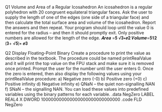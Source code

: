 Q1 Volume and Area of a Regular Icosahedron
An icosahedron is a regular polyhedron with 20 congruent equilateral triangular faces. Ask the user to supply the length of one of the edges (one side of a triangular face) and then calculate the total surface area and volume of the icosahedron. Report the answers and then repeat. Your program should loop until the value 0 is entered for the radius – and then it should promptly exit. Only positive numbers are allowed for the length of the edge.
𝑨𝒓𝒆𝒂 =𝟓 √𝟑∗𝒆𝟐
𝑽𝒐𝒍𝒖𝒎𝒆=𝟓𝟏𝟐 (𝟑+ √𝟓)∗ 𝒆𝟑

Q2 Display Floating-Point Binary
Create a procedure to print the value as described in the textbook. The procedure could be named printRealValue and it will print the top value on the FPU stack and make sure it is removed once printed.
Prompt the user for the number until the user enters 0. Once the zero is entered, then also display the following values using your printRealValue procedure:
a) Negative zero (-0)
b) Positive zero (+0)
c) Positive infinity
d) Negative infinity
e) QNaN – the quiet non-signalling NAN
f) SNaN – the signalling NAN.
You can load these values into predefined variables using the binary patterns for each variable.
.data
NegZero LABEL REAL4
X DWORD 100000000000000000000000000000
.code
FLD NegZero